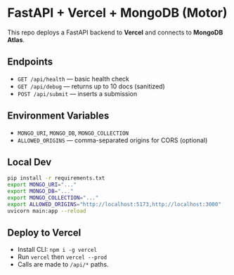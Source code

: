 # FastAPI + Vercel + MongoDB (Motor)

This repo deploys a FastAPI backend to **Vercel** and connects to **MongoDB Atlas**.

## Endpoints
- `GET /api/health` — basic health check
- `GET /api/debug` — returns up to 10 docs (sanitized)
- `POST /api/submit` — inserts a submission

## Environment Variables
- `MONGO_URI`, `MONGO_DB`, `MONGO_COLLECTION`
- `ALLOWED_ORIGINS` — comma-separated origins for CORS (optional)

## Local Dev
```bash
pip install -r requirements.txt
export MONGO_URI="..."
export MONGO_DB="..."
export MONGO_COLLECTION="..."
export ALLOWED_ORIGINS="http://localhost:5173,http://localhost:3000"
uvicorn main:app --reload
```

## Deploy to Vercel
- Install CLI: `npm i -g vercel`
- Run `vercel` then `vercel --prod`
- Calls are made to `/api/*` paths.
